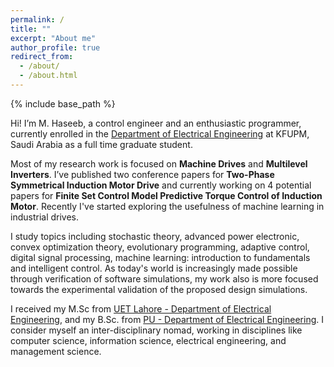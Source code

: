 ```yaml
---
permalink: /
title: ""
excerpt: "About me"
author_profile: true
redirect_from:
  - /about/
  - /about.html
---
```


{% include base_path %}

Hi! I’m M. Haseeb, a control engineer and an enthusiastic programmer, currently enrolled in the [Department of Electrical Engineering](http://www.kfupm.edu.sa/departments/ee/default.aspx) at KFUPM, Saudi Arabia as a full time graduate student.

Most of my research work is focused on **Machine Drives** and **Multilevel Inverters**. I’ve published two conference papers for **Two-Phase Symmetrical Induction Motor Drive** and currently working on 4 potential papers for **Finite Set Control Model Predictive Torque Control of Induction Motor**. Recently I've started exploring the usefulness of machine learning in industrial drives. 

I study topics including stochastic theory, advanced power electronic, convex optimization theory, evolutionary programming, adaptive control, digital signal processing, machine learning: introduction to fundamentals and intelligent control. As today's world is increasingly made possible through verification of software simulations, my work also is more focused towards the experimental validation of the proposed design simulations.

I received my M.Sc from [UET Lahore - Department of Electrical Engineering](https://www.uet.edu.pk/faculties/facultiesinfo/department?RID=introduction&id=9), and my B.Sc. from [PU - Department of Electrical Engineering](http://pu.edu.pk/home/subdepartment/67003). I consider myself an inter-disciplinary nomad, working in disciplines like computer science, information science, electrical engineering, and management science.
